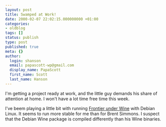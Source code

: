 ```yaml
---
layout: post
title: Swamped at Work!
date: 2000-02-07 22:02:15.000000000 +01:00
categories:
- oldblog
tags: []
status: publish
type: post
published: true
meta: {}
author:
  login: shanson
  email: papascott-wp@gmail.com
  display_name: PapaScott
  first_name: Scott
  last_name: Hanson
---
```

<p>I'm getting a project ready at work, and the little guy demands his share of attention at home. I won't have a lot time free time this week.</p>
<p>I've beem playing a little bit with running <a href="http://inessential.com/linux/frontierUnderWine">Frontier under Wine</a> with Debian Linux. It seems to run more stable for me than for Brent Simmons. I suspect that the Debian Wine package is compiled differently than his Wine binaries.</p>
